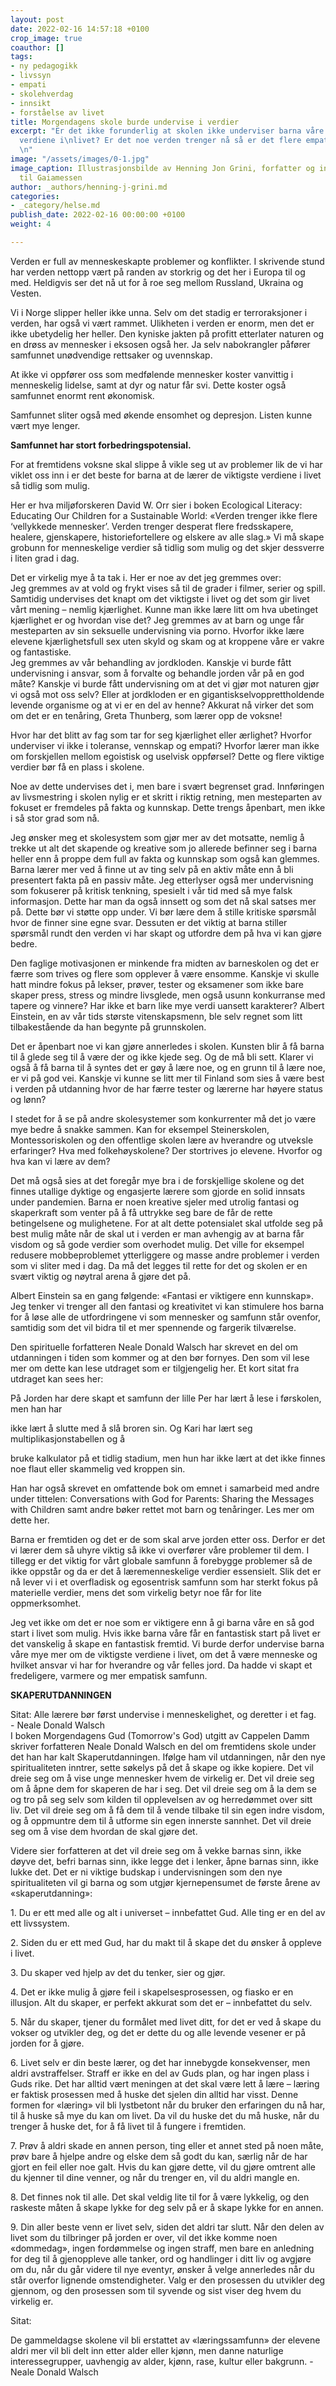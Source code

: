```yaml
---
layout: post
date: 2022-02-16 14:57:18 +0100
crop_image: true
coauthor: []
tags:
- ny pedagogikk
- livssyn
- empati
- skolehverdag
- innsikt
- forståelse av livet
title: Morgendagens skole burde undervise i verdier
excerpt: "Er det ikke forunderlig at skolen ikke underviser barna våre om de viktigste
  verdiene i\nlivet? Er det noe verden trenger nå så er det flere empatiske mennesker.
  \n"
image: "/assets/images/0-1.jpg"
image_caption: Illustrasjonsbilde av Henning Jon Grini, forfatter og initiativtaker
  til Gaiamessen
author: _authors/henning-j-grini.md
categories:
- _category/helse.md
publish_date: 2022-02-16 00:00:00 +0100
weight: 4

---
```

Verden er full av menneskeskapte problemer og konflikter. I skrivende stund har verden nettopp vært på randen av storkrig og det her i Europa til og med. Heldigvis ser det nå ut for å roe seg mellom Russland, Ukraina og Vesten.

Vi i Norge slipper heller ikke unna. Selv om det stadig er terroraksjoner i verden, har også vi vært rammet. Ulikheten i verden er enorm, men det er ikke ubetydelig her heller. Den kyniske jakten på profitt etterlater naturen og en drøss av mennesker i eksosen også her. Ja selv nabokrangler påfører samfunnet unødvendige rettsaker og uvennskap.

At ikke vi oppfører oss som medfølende mennesker koster vanvittig i menneskelig lidelse, samt at dyr og natur får svi. Dette koster også samfunnet enormt rent økonomisk.

Samfunnet sliter også med økende ensomhet og depresjon. Listen kunne vært mye lenger.

**Samfunnet har stort forbedringspotensial.**

For at fremtidens voksne skal slippe å vikle seg ut av problemer lik de vi har viklet oss inn i er det beste for barna at de lærer de viktigste verdiene i livet så tidlig som mulig.

Her er hva miljøforskeren David W. Orr sier i boken Ecological Literacy: Educating Our Children for a Sustainable World: «Verden trenger ikke flere ‘vellykkede mennesker’. Verden trenger desperat flere fredsskapere, healere, gjenskapere, historiefortellere og elskere av alle slag.» Vi må skape grobunn for menneskelige verdier så tidlig som mulig og det skjer dessverre i liten grad i dag.

Det er virkelig mye å ta tak i. Her er noe av det jeg gremmes over:  
Jeg gremmes av at vold og frykt vises så til de grader i filmer, serier og spill. Samtidig undervises det knapt om det viktigste i livet og det som gir livet vårt mening – nemlig kjærlighet. Kunne man ikke lære litt om hva ubetinget kjærlighet er og hvordan vise det? Jeg gremmes av at barn og unge får mesteparten av sin seksuelle undervisning via porno. Hvorfor ikke lære elevene kjærlighetsfull sex uten skyld og skam og at kroppene våre er vakre og fantastiske.  
Jeg gremmes av vår behandling av jordkloden. Kanskje vi burde fått undervisning i ansvar, som å forvalte og behandle jorden vår på en god måte? Kanskje vi burde fått undervisning om at det vi gjør mot naturen gjør vi også mot oss selv? Eller at jordkloden er en gigantiskselvopprettholdende levende organisme og at vi er en del av henne? Akkurat nå virker det som om det er en tenåring, Greta Thunberg, som lærer opp de voksne!

Hvor har det blitt av fag som tar for seg kjærlighet eller ærlighet? Hvorfor underviser vi ikke i toleranse, vennskap og empati? Hvorfor lærer man ikke om forskjellen mellom egoistisk og uselvisk oppførsel? Dette og flere viktige verdier bør få en plass i skolene.

Noe av dette undervises det i, men bare i svært begrenset grad. Innføringen av livsmestring i skolen nylig er et skritt i riktig retning, men mesteparten av fokuset er fremdeles på fakta og kunnskap. Dette trengs åpenbart, men ikke i så stor grad som nå.

Jeg ønsker meg et skolesystem som gjør mer av det motsatte, nemlig å trekke ut alt det skapende og kreative som jo allerede befinner seg i barna heller enn å proppe dem full av fakta og kunnskap som også kan glemmes. Barna lærer mer ved å finne ut av ting selv på en aktiv måte enn å bli presentert fakta på en passiv måte. Jeg etterlyser også mer undervisning som fokuserer på  kritisk tenkning, spesielt i vår tid med så mye falsk informasjon. Dette har man da også innsett og som det nå skal satses mer på. Dette bør vi støtte opp under. Vi bør lære dem å stille kritiske spørsmål hvor de finner sine egne svar. Dessuten er det viktig at barna stiller spørsmål rundt den verden vi har skapt og utfordre dem på hva vi kan gjøre bedre.

Den faglige motivasjonen er minkende fra midten av barneskolen og det er færre som trives og flere som opplever å være ensomme. Kanskje vi skulle hatt mindre fokus på lekser, prøver, tester og eksamener som ikke bare skaper press, stress og mindre livsglede, men også usunn konkurranse med tapere og vinnere? Har ikke et barn like mye verdi uansett karakterer? Albert Einstein, en av vår tids største vitenskapsmenn, ble selv regnet som litt tilbakestående da han begynte på grunnskolen.

Det er åpenbart noe vi kan gjøre annerledes i skolen. Kunsten blir å få barna til å glede seg til å være der og ikke kjede seg. Og de må bli sett. Klarer vi også å få barna til å syntes det er gøy å lære noe, og en grunn til å lære noe, er vi på god vei. Kanskje vi kunne se litt mer til Finland som sies å være best i verden på utdanning hvor de har færre tester og lærerne har høyere status og lønn?

I stedet for å se på andre skolesystemer som konkurrenter må det jo være mye bedre å snakke sammen. Kan for eksempel Steinerskolen, Montessoriskolen og den offentlige skolen lære av hverandre og utveksle erfaringer? Hva med folkehøyskolene? Der stortrives jo elevene. Hvorfor og hva kan vi lære av dem?

Det må også sies at det foregår mye bra i de forskjellige skolene og det finnes utallige dyktige og engasjerte lærere som gjorde en solid innsats under pandemien. Barna er noen kreative sjeler med utrolig fantasi og skaperkraft som venter på å få uttrykke seg bare de får de rette betingelsene og mulighetene. For at alt dette potensialet skal utfolde seg på best mulig måte når de skal ut i verden er man avhengig av at barna får visdom og så gode verdier som overhodet mulig. Det ville for eksempel redusere mobbeproblemet ytterliggere og masse andre problemer i verden som vi sliter med i dag. Da må det legges til rette for det og skolen er en svært viktig og nøytral arena å gjøre det på.

Albert Einstein sa en gang følgende: «Fantasi er viktigere enn kunnskap». Jeg tenker vi trenger all den fantasi og kreativitet vi kan stimulere hos barna for å løse alle de utfordringene vi som mennesker og samfunn står ovenfor, samtidig som det vil bidra til et mer spennende og fargerik tilværelse.

Den spirituelle forfatteren Neale Donald Walsch har skrevet en del om utdanningen i tiden som kommer og at den bør fornyes. Den som vil lese mer om dette kan lese utdraget som er tilgjengelig her. Et kort sitat fra utdraget kan sees her:

På Jorden har dere skapt et samfunn der lille Per har lært å lese i førskolen, men han har

ikke lært å slutte med å slå broren sin. Og Kari har lært seg multiplikasjonstabellen og å

bruke kalkulator på et tidlig stadium, men hun har ikke lært at det ikke finnes noe flaut eller skammelig ved kroppen sin.

Han har også skrevet en omfattende bok om emnet i samarbeid med andre under  tittelen: Conversations with God for Parents: Sharing the Messages with Children samt andre bøker rettet mot barn og tenåringer. Les mer om dette her.

Barna er fremtiden og det er de som skal arve jorden etter oss. Derfor er det vi lærer dem så uhyre viktig så ikke vi overfører våre problemer til dem. I tillegg er det viktig for vårt globale samfunn å forebygge problemer så de ikke oppstår og da er det å læremenneskelige verdier essensielt. Slik det er nå lever vi i et overfladisk og egosentrisk samfunn som har sterkt fokus på materielle verdier, mens det som virkelig betyr noe får for lite oppmerksomhet.

Jeg vet ikke om det er noe som er viktigere enn å gi barna våre en så god start i livet som mulig. Hvis ikke barna våre får en fantastisk start på livet er det vanskelig å skape en fantastisk fremtid. Vi burde derfor undervise barna våre mye mer om de viktigste verdiene i livet, om det å være menneske og hvilket ansvar vi har for hverandre og vår felles jord. Da hadde vi skapt et fredeligere, varmere og mer empatisk samfunn.

**SKAPERUTDANNINGEN**

Sitat: Alle lærere bør først undervise i menneskelighet, og deretter i et fag.  
\- Neale Donald Walsch  
I boken Morgendagens Gud (Tomorrow's God) utgitt av Cappelen Damm skriver forfatteren Neale Donald Walsch en del om fremtidens skole under det han har kalt Skaperutdanningen. Ifølge ham vil utdanningen, når den nye spiritualiteten inntrer, sette søkelys på det å skape og ikke kopiere. Det vil dreie seg om å vise unge mennesker hvem de virkelig er. Det vil dreie seg om å åpne dem for skaperen de har i seg. Det vil dreie seg om å la dem se og tro på seg selv som kilden til opplevelsen av og herredømmet over sitt liv. Det vil dreie seg om å få dem til å vende tilbake til sin egen indre visdom, og å oppmuntre dem til å utforme sin egen innerste sannhet. Det vil dreie seg om å vise dem hvordan de skal gjøre det.

Videre sier forfatteren at det vil dreie seg om å vekke barnas sinn, ikke døyve det, befri barnas sinn, ikke legge det i lenker, åpne barnas sinn, ikke lukke det. Det er ni viktige budskap i undervisningen som den nye spiritualiteten vil gi barna og som utgjør kjernepensumet de første årene av «skaperutdanning»:

1\. Du er ett med alle og alt i universet – innbefattet Gud. Alle ting er en del av ett livssystem.

2\. Siden du er ett med Gud, har du makt til å skape det du ønsker å oppleve i livet.

3\. Du skaper ved hjelp av det du tenker, sier og gjør.

4\. Det er ikke mulig å gjøre feil i skapelsesprosessen, og fiasko er en illusjon. Alt du skaper, er perfekt akkurat som det er – innbefattet du selv.

5\. Når du skaper, tjener du formålet med livet ditt, for det er ved å skape du vokser og utvikler deg, og det er dette du og alle levende vesener er på jorden for å gjøre.

6\. Livet selv er din beste lærer, og det har innebygde konsekvenser, men aldri avstraffelser. Straff er ikke en del av Guds plan, og har ingen plass i Guds rike. Det har alltid vært meningen at det skal være lett å lære – læring er faktisk prosessen med å huske det sjelen din alltid har visst. Denne formen for «læring» vil bli lystbetont når du bruker den erfaringen du nå har, til å huske så mye du kan om livet. Da vil du huske det du må huske, når du trenger å huske det, for å få livet til å fungere i fremtiden.

7\. Prøv å aldri skade en annen person, ting eller et annet sted på noen måte, prøv bare å hjelpe andre og elske dem så godt du kan, særlig når de har gjort en feil eller noe galt. Hvis du kan gjøre dette, vil du gjøre omtrent alle du kjenner til dine venner, og når du trenger en, vil du aldri mangle en.

8\. Det finnes nok til alle. Det skal veldig lite til for å være lykkelig, og den raskeste måten å skape lykke for deg selv på er å skape lykke for en annen.

9\. Din aller beste venn er livet selv, siden det aldri tar slutt. Når den delen av livet som du tilbringer på jorden er over, vil det ikke komme noen «dommedag», ingen fordømmelse og ingen straff, men bare en anledning for deg til å gjenoppleve alle tanker, ord og    handlinger i ditt liv og avgjøre om du, når du går videre til nye eventyr, ønsker å velge annerledes når du står overfor lignende omstendigheter. Valg er den prosessen du utvikler deg gjennom, og den prosessen som til syvende og sist viser deg hvem du virkelig er.

Sitat:

De gammeldagse skolene vil bli erstattet av «læringssamfunn» der elevene aldri mer vil bli delt inn etter alder eller kjønn, men danne naturlige interessegrupper, uavhengig av alder, kjønn, rase, kultur eller bakgrunn. - Neale Donald Walsch